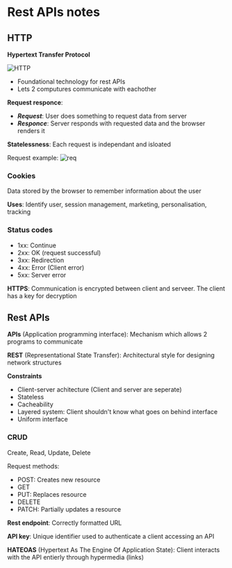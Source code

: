 # Rest APIs notes

## HTTP

**Hypertext Transfer Protocol**

![HTTP](https://www.ionos.co.uk/digitalguide/fileadmin/DigitalGuide/Screenshots_2020/diagram-of-http-communication-process.png)

- Foundational technology for rest APIs
- Lets 2 computures communicate with eachother

**Request responce**:
- ***Request***: User does something to request data from server
- ***Responce***: Server responds with requested data and the browser renders it

**Statelessness**: Each request is independant and isloated

Request example:
![req](https://www.tutorialspoint.com/http/images/http-message-request.jpg)

### Cookies
Data stored by the browser to remember information about the user

**Uses**: Identify user, session management, marketing, personalisation, tracking

### Status codes
- 1xx: Continue
- 2xx: OK (request successful)
- 3xx: Redirection
- 4xx: Error (Client error)
- 5xx: Server error

**HTTPS**: Communication is encrypted between client and serveer. The client has a key for decryption

## Rest APIs

**APIs** (Application programming interface): Mechanism which allows 2 programs  to communicate

**REST** (Representational State Transfer): Architectural style for designing network structures

**Constraints**
- Client-server achitecture (Client and server are seperate)
- Stateless
- Cacheability
- Layered system: Client shouldn't know what goes on behind interface
- Uniform interface

### CRUD

Create, Read, Update, Delete

Request methods: 
- POST: Creates new resource
- GET
- PUT: Replaces resource
- DELETE
- PATCH: Partially updates a resource

**Rest endpoint**: Correctly formatted URL

**API key**: Unique identifier used to authenticate a client accessing an API

**HATEOAS** (Hypertext As The Engine Of Application State): Client interacts with the API entierly through hypermedia (links)


